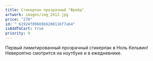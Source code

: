```yaml
---
title: Стикерпак прозрачный "Фрейд"
artwork: images/img_2412.jpg
price: "270"
id: " 61924f89669b6200116f7ab4"
isAddToCart: true
priority: 0
---
```

Первый лимитированный  прозрачный стикерпак в Ноль Кельвин! Невероятно смотрится на ноутбуке и в ежедневнике.